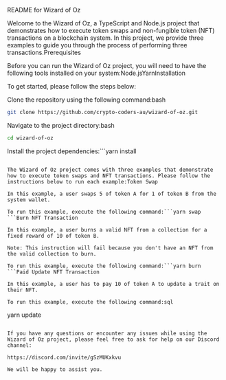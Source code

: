 README for Wizard of Oz

Welcome to the Wizard of Oz, a TypeScript and Node.js project that demonstrates how to execute token swaps and non-fungible token (NFT) transactions on a blockchain system. In this project, we provide three examples to guide you through the process of performing three transactions.Prerequisites

Before you can run the Wizard of Oz project, you will need to have the following tools installed on your system:Node.jsYarnInstallation

To get started, please follow the steps below:

Clone the repository using the following command:bash
```bash
git clone https://github.com/crypto-coders-au/wizard-of-oz.git
```

Navigate to the project directory:bash
```bash
cd wizard-of-oz
```

Install the project dependencies:```yarn install
```Usage

The Wizard of Oz project comes with three examples that demonstrate how to execute token swaps and NFT transactions. Please follow the instructions below to run each example:Token Swap

In this example, a user swaps 5 of token A for 1 of token B from the system wallet.

To run this example, execute the following command:```yarn swap
```Burn NFT Transaction

In this example, a user burns a valid NFT from a collection for a fixed reward of 10 of token B.

Note: This instruction will fail because you don't have an NFT from the valid collection to burn.

To run this example, execute the following command:```yarn burn
```Paid Update NFT Transaction

In this example, a user has to pay 10 of token A to update a trait on their NFT.

To run this example, execute the following command:sql
```
yarn update
```Support

If you have any questions or encounter any issues while using the Wizard of Oz project, please feel free to ask for help on our Discord channel:

https://discord.com/invite/gSzMUKxkvu

We will be happy to assist you.